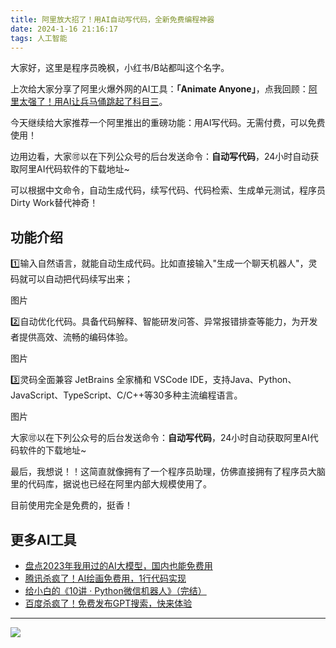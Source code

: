 ```yaml
---
title: 阿里放大招了！用AI自动写代码，全新免费编程神器
date: 2024-1-16 21:16:17
tags: 人工智能
---
```


大家好，这里是程序员晚枫，小红书/B站都叫这个名字。

上次给大家分享了阿里火爆外网的AI工具：**「Animate Anyone」**，点我回顾：[阿里太强了！用AI让兵马俑跳起了科目三](https://mp.weixin.qq.com/s/I-ucQ2AUuIrSgdFG4fAiEQ)。

今天继续给大家推荐一个阿里推出的重磅功能：用AI写代码。无需付费，可以免费使用！

边用边看，大家🉑以在下列公众号的后台发送命令：**自动写代码**，24小时自动获取阿里AI代码软件的下载地址~



可以根据中文命令，自动生成代码，续写代码、代码检索、生成单元测试，程序员Dirty Work替代神奇！

## 功能介绍

1️⃣输入自然语言，就能自动生成代码。比如直接输入"生成一个聊天机器人"，灵码就可以自动把代码续写出来；

图片

2️⃣自动优化代码。具备代码解释、智能研发问答、异常报错排查等能力，为开发者提供高效、流畅的编码体验。

图片


3️⃣灵码全面兼容 JetBrains 全家桶和 VSCode IDE，支持Java、Python、JavaScript、TypeScript、C/C++等30多种主流编程语言。

图片


大家🉑以在下列公众号的后台发送命令：**自动写代码**，24小时自动获取阿里AI代码软件的下载地址~

最后，我想说！！这简直就像拥有了一个程序员助理，仿佛直接拥有了程序员大脑里的代码库，据说也已经在阿里内部大规模使用了。

目前使用完全是免费的，挺香！



## 更多AI工具

- [盘点2023年我用过的AI大模型，国内也能免费用](https://mp.weixin.qq.com/s/AjK-FDSJZtpkYoDWNhivzw)
- [腾讯杀疯了！AI绘画免费用，1行代码实现](https://mp.weixin.qq.com/s/-rx03ewvRieaFTDwbAmzOw)
- [给小白的《10讲 · Python微信机器人》（完结）](https://www.python-office.com/course-002/10-PyOfficeRobot/10-PyOfficeRobot.html)
- [百度杀疯了！免费发布GPT搜索，快来体验](https://mp.weixin.qq.com/s/7LkU6b8DRkKYZ-kgMHGrWQ)



-----

![](https://cos.python-office.com/group/ai-group.jpg)